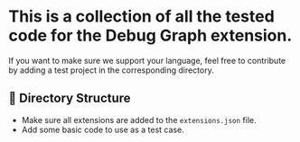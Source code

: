 # This is a collection of all the tested code for the Debug Graph extension.

If you want to make sure we support your language, feel free to contribute by adding a test project in the corresponding directory.

## 📂 Directory Structure

* Make sure all extensions are added to the `extensions.json` file.
* Add some basic code to use as a test case.
